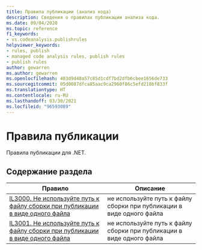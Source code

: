 ```yaml
---
title: Правила публикации (анализ кода)
description: Сведения о правилах публикации анализа кода.
ms.date: 09/04/2020
ms.topic: reference
f1_keywords:
- vs.codeanalysis.publishrules
helpviewer_keywords:
- rules, publish
- managed code analysis rules, publish rules
- publish rules
author: gewarren
ms.author: gewarren
ms.openlocfilehash: 403d9d48a57c85d1cdf7bd2dfb6cbee1656de733
ms.sourcegitcommit: 05d0087dfca85aac9ca2960f86c5efd218bf833f
ms.translationtype: HT
ms.contentlocale: ru-RU
ms.lasthandoff: 03/30/2021
ms.locfileid: "96593089"
---
```

# <a name="publish-rules"></a>Правила публикации

Правила публикации для .NET.

## <a name="in-this-section"></a>Содержание раздела

|Правило|Описание|
|----------|-----------------|
|[IL3000. Не используйте путь к файлу сборки при публикации в виде одного файла](il3000.md)|не используйте путь к файлу сборки при публикации в виде одного файла|
|[IL3001. Не используйте путь к файлу сборки при публикации в виде одного файла](il3001.md)|не используйте путь к файлу сборки при публикации в виде одного файла|
